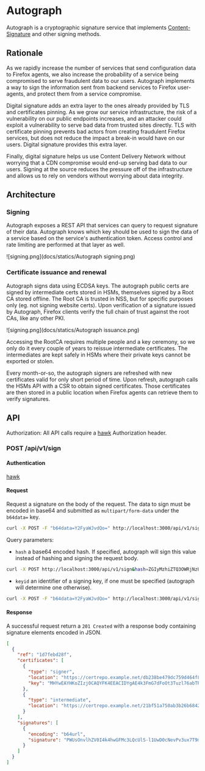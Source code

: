 # Autograph
Autograph is a cryptographic signature service that implements [Content-Signature](https://github.com/martinthomson/content-signature/) and other signing methods.

## Rationale
As we rapidly increase the number of services that send configuration data to Firefox agents, we also increase the probability of a service being compromised to serve fraudulent data to our users. Autograph implements a way to sign the information sent from backend services to Firefox user-agents, and protect them from a service compromise.

Digital signature adds an extra layer to the ones already provided by TLS and certificates pinning. As we grow our service infrastructure, the risk of a vulnerability on our public endpoints increases, and an attacker could exploit a vulnerability to serve bad data from trusted sites directly. TLS with certificate pinning prevents bad actors from creating fraudulent Firefox services, but does not reduce the impact a break-in would have on our users. Digital signature provides this extra layer.

Finally, digital signature helps us use Content Delivery Network without worrying that a CDN compromise would end-up serving bad data to our users. Signing at the source reduces the pressure off of the infrastructure and allows us to rely on vendors without worrying about data integrity.

## Architecture

### Signing

Autograph exposes a REST API that services can query to request signature of their data. Autograph knows which key should be used to sign the data of a service based on the service's authentication token. Access control and rate limiting are performed at that layer as well.

![signing.png](docs/statics/Autograph signing.png)

### Certificate issuance and renewal

Autograph signs data using ECDSA keys. The autograph public certs are signed by intermediate certs stored in HSMs, themselves signed by a Root CA stored offline. The Root CA is trusted in NSS, but for specific purposes only (eg. not signing website certs). Upon verification of a signature issued by Autograph, Firefox clients verify the full chain of trust against the root CAs, like any other PKI.

![signing.png](docs/statics/Autograph issuance.png)

Accessing the RootCA requires multiple people and a key ceremony, so we only do it every couple of years to reissue intermediate certificates. The intermediates are kept safely in HSMs where their private keys cannot be exported or stolen.

Every month-or-so, the autograph signers are refreshed with new certificates valid for only short period of time. Upon refresh, autograph calls the HSMs API with a CSR to obtain signed certificates. Those certificates are then stored in a public location when Firefox agents can retrieve them to verify signatures.

## API

Authorization: All API calls require a [hawk](https://github.com/hueniverse/hawk) Authorization header.

### POST /api/v1/sign
#### Authentication
[hawk](https://github.com/hueniverse/hawk)
#### Request
Request a signature on the body of the request. The data to sign must be encoded in base64 and submitted as `multipart/form-data` under the `b64data=` key.
```bash
curl -X POST -F "b64data=Y2FyaWJvdQo=" http://localhost:3000/api/v1/sign
```
Query parameters:
* `hash` a base64 encoded hash. If specified, autograph will sign this value instead of hashing and signing the request body.
```bash
curl -X POST http://localhost:3000/api/v1/sign&hash=ZGIyMzhiZTQ3OWRjNzU5ZDQ2NGY4MDRhZGY2ZTVmZWJlNmRiNGYxYzRhYzRhZWYwN2IxYzZiNTVi=
```
* `keyid` an identifier of a signing key, if one must be specified (autograph will determine one otherwise).
```bash
curl -X POST -F "b64data=Y2FyaWJvdQo=" http://localhost:3000/api/v1/sign?keyid=newtab-prod-20160107
```
#### Response
A successful request return a `201 Created` with a response body containing signature elements encoded in JSON.
```json
[
  {
    "ref": "1d7febd28f",
    "certificates": [
      {
        "type": "signer",
        "location": "https://certrepo.example.net/db238be479dc759d464f804adf6e5febe6db4f1c4ac4aef07b1c6b55bb258954",
        "key": "MHYwEAYHKoZIzj0CAQYFK4EEACIDYgAE4k3FmG7dFoOt3Tuzl76abTRtK8sb/r/ibCSeVKa96RbrOX2ciscz/TT8wfqBYS/8cN4zMe1+f7wRmkNrCUojZR1ZKmYM2BeiUOMlMoqk2O7+uwsn1DwNQSYP58TkvZt6",
      },
      {
        "type": "intermediate",
        "location": "https://certrepo.example.net/21bf51a750ab3b26b68428ff9a5542c212b7696906e95cdde90a14564cbe30e1"
      }
    ],
    "signatures": [
      {
        "encoding": "b64url",
        "signature": "PWUsOnvlhZV0I4k4hwGFMc3LQcUlS-l1UwD0cNevPv3ux7T9moHX_JZHc75cmnyo-hUkW6s-c6AaNr_dyxg2528OLY53voIqwTsiYll1iPElS9TV0xOo3awuwnYcctOp"
      }
    ]
  }
]
```
